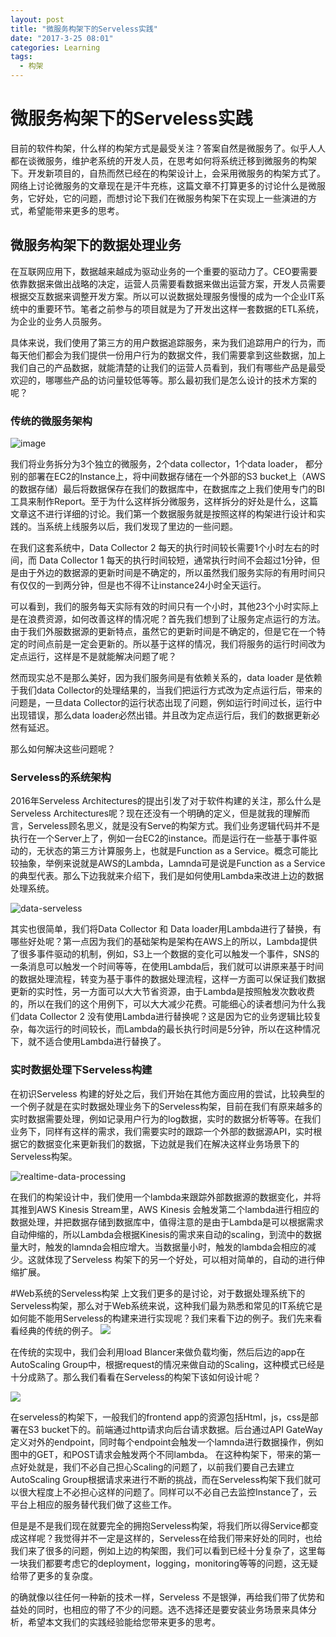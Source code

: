 ```yaml
---
layout: post
title: "微服务构架下的Serveless实践"
date: "2017-3-25 08:01"
categories: Learning
tags:
  - 构架
---
```

# 微服务构架下的Serveless实践
目前的软件构架，什么样的构架方式是最受关注？答案自然是微服务了。似乎人人都在谈微服务，维护老系统的开发人员，在思考如何将系统迁移到微服务的构架下。开发新项目的，自热而然已经在的构架设计上，会采用微服务的构架方式了。网络上讨论微服务的文章现在是汗牛充栋，这篇文章不打算更多的讨论什么是微服务，它好处，它的问题，而想讨论下我们在微服务构架下在实现上一些演进的方式，希望能带来更多的思考。

## 微服务构架下的数据处理业务
在互联网应用下，数据越来越成为驱动业务的一个重要的驱动力了。CEO要需要依靠数据来做出战略的决定，运营人员需要看数据来做出运营方案，开发人员需要根据交互数据来调整开发方案。所以可以说数据处理服务慢慢的成为一个企业IT系统中的重要环节。笔者之前参与的项目就是为了开发出这样一套数据的ETL系统，为企业的业务人员服务。

具体来说，我们使用了第三方的用户数据追踪服务，来为我们追踪用户的行为，而每天他们都会为我们提供一份用户行为的数据文件，我们需要拿到这些数据，加上我们自己的产品数据，就能清楚的让我们的运营人员看到，我们有哪些产品是最受欢迎的，哪哪些产品的访问量较低等等。那么最初我们是怎么设计的技术方案的呢？

### 传统的微服务架构

![image]({{url}}/resources/img/data-jpa.png)

我们将业务拆分为3个独立的微服务，2个data collector，1个data loader， 都分别的部署在EC2的Instance上，将中间数据存储在一个外部的S3 bucket上（AWS的数据存储）最后将数据保存在我们的数据库中，在数据库之上我们使用专门的BI工具来制作Report。至于为什么这样拆分微服务，这样拆分的好处是什么，这篇文章这不进行详细的讨论。我们第一个数据服务就是按照这样的构架进行设计和实践的。当系统上线服务以后，我们发现了里边的一些问题。

在我们这套系统中，Data Collector 2 每天的执行时间较长需要1个小时左右的时间，而 Data Collector 1 每天的执行时间较短，通常执行时间不会超过1分钟，但是由于外边的数据源的更新时间是不确定的，所以虽然我们服务实际的有用时间只有仅仅的一到两分钟，但是也不得不让instance24小时全天运行。

可以看到，我们的服务每天实际有效的时间只有一个小时，其他23个小时实际上是在浪费资源，如何改善这样的情况呢？首先我们想到了让服务定点运行的方法。由于我们外服数据源的更新特点，虽然它的更新时间是不确定的，但是它在一个特定的时间点前是一定会更新的。所以基于这样的情况，我们将服务的运行时间改为定点运行，这样是不是就能解决问题了呢？

然而现实总不是那么美好，因为我们服务间是有依赖关系的，data loader 是依赖于我们data Collector的处理结果的，当我们把运行方式改为定点运行后，带来的问题是，一旦data Collector的运行状态出现了问题，例如运行时间过长，运行中出现错误，那么data loader必然出错。并且改为定点运行后，我们的数据更新必然有延迟。

那么如何解决这些问题呢？

### Serveless的系统架构
2016年Serveless Architectures的提出引发了对于软件构建的关注，那么什么是Serveless Architectures呢？现在还没有一个明确的定义，但是就我的理解而言，Serveless顾名思义，就是没有Serve的构架方式。我们业务逻辑代码并不是执行在一个Server上了，例如一台EC2的instance。而是运行在一些基于事件驱动的，无状态的第三方计算服务上，也就是Function as a Service。概念可能比较抽象，举例来说就是AWS的Lambda，Lamnda可是说是Function as a Service的典型代表。那么下边我就来介绍下，我们是如何使用Lambda来改进上边的数据处理系统。

![data-serveless]({{url}}/resources/img/data-servelessjpg.jpeg)

其实也很简单，我们将Data Collector 和 Data loader用Lambda进行了替换，有哪些好处呢？第一点因为我们的基础架构是架构在AWS上的所以，Lambda提供了很多事件驱动的机制，例如，S3上一个数据的变化可以触发一个事件，SNS的一条消息可以触发一个时间等等，在使用Lambda后，我们就可以讲原来基于时间的数据处理流程，转变为基于事件的数据处理流程，这样一方面可以保证我们数据更新的实时性，另一方面可以大大节省资源，由于Lambda是按照触发次数收费的，所以在我们的这个用例下，可以大大减少花费。可能细心的读者想问为什么我们data Collector 2 没有使用Lambda进行替换呢？这是因为它的业务逻辑比较复杂，每次运行的时间较长，而Lambda的最长执行时间是5分钟，所以在这种情况下，就不适合使用Lambda进行替换了。

### 实时数据处理下Serveless构建
在初识Serveless 构建的好处之后，我们开始在其他方面应用的尝试，比较典型的一个例子就是在实时数据处理业务下的Serveless构架，目前在我们有原来越多的实时数据需要处理，例如记录用户行为的log数据，实时的数据分析等等。在我们业务下，同样有这样的需求，我们需要实时的跟踪一个外部的数据源API，实时根据它的数据变化来更新我们的数据，下边就是我们在解决这样业务场景下的Serveless构架。

![realtime-data-processing]({{url}}/resources/img/real-time-data-processing.png)

在我们的构架设计中，我们使用一个lambda来跟踪外部数据源的数据变化，并将其推到AWS Kinesis Stream里，AWS Kinesis 会触发第二个lambda进行相应的数据处理，并把数据存储到数据库中，值得注意的是由于Lambda是可以根据需求自动伸缩的，所以Lambda会根据Kinesis的需求来自动的scaling，到流中的数据量大时，触发的lamnda会相应增大。当数据量小时，触发的lambda会相应的减少。这就体现了Serveless 构架下的另一个好处，可以相对简单的，自动的进行伸缩扩展。

#Web系统的Serveless构架
上文我们更多的是讨论，对于数据处理系统下的Serveless构架，那么对于Web系统来说，这种我们最为熟悉和常见的IT系统它是如何能不能用Serveless的构建来进行实现呢？我们来看下边的例子。我们先来看看经典的传统的例子。
![]({{url}}/resources/img/web-classical.png)

在传统的实现中，我们会利用load Blancer来做负载均衡，然后后边的app在AutoScaling Group中，根据request的情况来做自动的Scaling，这种模式已经是十分成熟了。那么我们看看在Serveless的构架下该如何设计呢？

![]({{url}}/resources/img/servless-api.png)

在serveless的构架下，一般我们的frontend app的资源包括Html，js，css是部署在S3 bucket下的。前端通过http请求向后台请求数据。后台通过API GateWay定义对外的endpoint，同时每个endpoint会触发一个lamnda进行数据操作，例如图中的GET，和POST请求会触发两个不同lambda。
在这种构架下，带来的第一点好处就是，我们不必自己担心Scaling的问题了，以前我们要自己去建立AutoScaling Group根据请求来进行不断的挑战，而在Serveless构架下我们就可以很大程度上不必担心这样的问题了。同样可以不必自己去监控Instance了，云平台上相应的服务替代我们做了这些工作。

但是是不是我们现在就要完全的拥抱Serveless构架，将我们所以得Service都变成这样呢？我觉得并不一定是这样的，Serveless在给我们带来好处的同时，也给我们来了很多的问题，例如上边的构架图，我们可以看到已经十分复杂了，这里每一块我们都要考虑它的deployment，logging，monitoring等等的问题，这无疑给带了更多的复杂度。

的确就像以往任何一种新的技术一样，Serveless 不是银弹，再给我们带了优势和益处的同时，也相应的带了不少的问题。选不选择还是要安装业务场景来具体分析，希望本文我们的实践经验能给您带来更多的思考。	